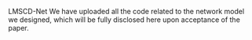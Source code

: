 LMSCD-Net
We have uploaded all the code related to the network model we designed, which will be fully disclosed here upon acceptance of the paper.
